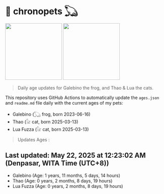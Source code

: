 # 🐾 chronopets 𓆏
<img src="https://github.com/user-attachments/assets/802b3632-7c4b-4232-a3a0-8b1d8fa6f04d" widht=180 height=180 >
<img src="https://github.com/user-attachments/assets/16687005-7ebb-4607-be57-0c8e528fed06" widht=180 height=180 >

> Daily age updates for Galebino the frog, and Thao & Lua the cats.

This repository uses GitHub Actions to automatically update the `ages.json` and `readme.md` file daily with the current ages of my pets: <br>
- Galebino (𓆏 frog, born 2023-06-16)
- Thao (𓃠 cat, born 2025-03-13)
- Lua Fuzza (𓃠 cat, born 2025-03-13)

> Updates Ages :

## Last updated: May 22, 2025 at 12:23:02 AM (Denpasar, WITA Time (UTC+8))

- Galebino (Age: 1 years, 11 months, 5 days, 14 hours)
- Thao (Age: 0 years, 2 months, 8 days, 19 hours)
- Lua Fuzza (Age: 0 years, 2 months, 8 days, 19 hours)

